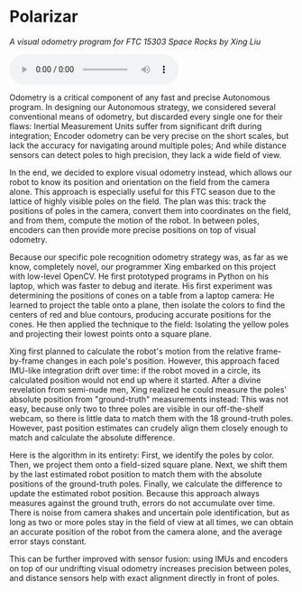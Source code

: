 # Polarizar

*A visual odometry program for FTC 15303 Space Rocks by Xing Liu*

![A 5x speed demonstration video of a robot recognizing yellow poles in its
environment and determining its position from them](demo.mp3)

Odometry is a critical component of any fast and precise Autonomous program. In designing our Autonomous strategy, we considered several conventional means of odometry, but discarded every single one for their flaws: Inertial Measurement Units suffer from significant drift during integration; Encoder odometry can be very precise on the short scales, but lack the accuracy for navigating around multiple poles; And while distance sensors can detect poles to high precision, they lack a wide field of view.

In the end, we decided to explore visual odometry instead, which allows our robot to know its position and orientation on the field from the camera alone. This approach is especially useful for this FTC season due to the lattice of highly visible poles on the field. The plan was this: track the positions of poles in the camera, convert them into coordinates on the field, and from them, compute the motion of the robot. In between poles, encoders can then provide more precise positions on top of visual odometry.

Because our specific pole recognition odometry strategy was, as far as we know, completely novel, our programmer Xing embarked on this project with low-level OpenCV.  He first prototyped programs in Python on his laptop, which was faster to debug and iterate. His first experiment was determining the positions of cones on a table from a laptop camera: He learned to project the table onto a plane, then isolate the colors to find the centers of red and blue contours, producing accurate positions for the cones. He then applied the technique to the field: Isolating the yellow poles and projecting their lowest points onto a square plane.

Xing first planned to calculate the robot's motion from the relative frame-by-frame changes in each pole's position. However, this approach faced IMU-like integration drift over time: if the robot moved in a circle, its calculated position would not end up where it started. After a divine revelation from semi-nude men, Xing realized he could measure the poles' absolute position from "ground-truth" measurements instead: This was not easy, because only two to three poles are visible in our off-the-shelf webcam, so there is little data to match them with the 18 ground-truth poles. However, past position estimates can crudely align them closely enough to match and calculate the absolute difference. 

Here is the algorithm in its entirety: First, we identify the poles by color.  Then, we project them onto a field-sized square plane. Next, we shift them by the last estimated robot position to match them with the absolute positions of the ground-truth poles. Finally, we calculate the difference to update the estimated robot position. Because this approach always measures against the ground truth, errors do not accumulate over time. There is noise from camera shakes and uncertain pole identification, but as long as two or more poles stay in the field of view at all times, we can obtain an accurate position of the robot from the camera alone, and the average error stays constant.

This can be further improved with sensor fusion: using IMUs and encoders on top of our undrifting visual odometry increases precision between poles, and distance sensors help with exact alignment directly in front of poles.

